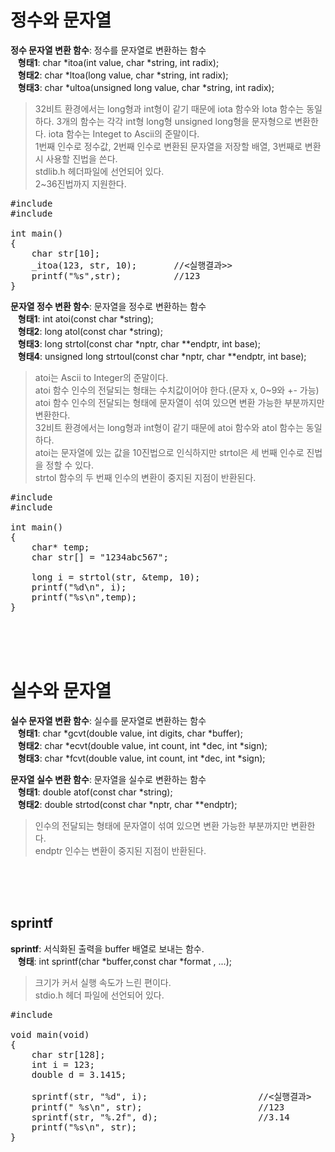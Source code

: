 # 정수와 문자열
**정수 문자열 변환 함수**: 정수를 문자열로 변환하는 함수  
&nbsp;&nbsp;&nbsp;**형태1**: char *itoa(int value, char *string, int radix);  
&nbsp;&nbsp;&nbsp;**형태2**: char *ltoa(long value, char *string, int radix);  
&nbsp;&nbsp;&nbsp;**형태3**: char *ultoa(unsigned long value, char *string, int radix);  
> 32비트 환경에서는 long형과 int형이 같기 때문에 iota 함수와 lota 함수는 동일하다. 
> 3개의 함수는 각각 int형 long형 unsigned long형을 문자형으로 변환한다. 
> iota 함수는 Integet to Ascii의 준말이다.  
> 1번째 인수로 정수값, 2번째 인수로 변환된 문자열을 저장할 배열, 3번째로 변환시 사용할 진법을 쓴다.  
> stdlib.h 헤더파일에 선언되어 있다.  
> 2~36진법까지 지원한다.  

<pre>#include <stdio.h>
#include <stdlib.h>

int main()
{
	char str[10];
	_itoa(123, str, 10);       //<실행결과>>
	printf("%s",str);          //123
}</pre>

**문자열 정수 변환 함수**: 문자열을 정수로 변환하는 함수  
&nbsp;&nbsp;&nbsp;**형태1**: int atoi(const char *string);  
&nbsp;&nbsp;&nbsp;**형태2**: long atol(const char *string);  
&nbsp;&nbsp;&nbsp;**형태3**: long strtol(const char *nptr, char **endptr, int base);  
&nbsp;&nbsp;&nbsp;**형태4**: unsigned long strtoul(const char *nptr, char **endptr, int base);  
> atoi는 Ascii to Integer의 준말이다.  
> atoi 함수 인수의 전달되는 형태는 수치값이어야 한다.(문자 x, 0~9와 +- 가능)  
> atoi 함수 인수의 전달되는 형태에 문자열이 섞여 있으면 변환 가능한 부분까지만 변환한다.  
> 32비트 환경에서는 long형과 int형이 같기 때문에 atoi 함수와 atol 함수는 동일하다.  
> atoi는 문자열에 있는 값을 10진법으로 인식하지만 strtol은 세 번째 인수로 진법을 정할 수 있다.  
> strtol 함수의 두 번째 인수의 변환이 중지된 지점이 반환된다.

<pre>#include <stdio.h>
#include <stdlib.h>

int main()
{
	char* temp;
	char str[] = "1234abc567";

	long i = strtol(str, &temp, 10);
	printf("%d\n", i);
	printf("%s\n",temp);
}</pre><br><br><br>

# 실수와 문자열
**실수 문자열 변환 함수**: 실수를 문자열로 변환하는 함수  
&nbsp;&nbsp;&nbsp;**형태1**: char *gcvt(double value, int digits, char *buffer);  
&nbsp;&nbsp;&nbsp;**형태2**: char *ecvt(double value, int count, int *dec, int *sign);  
&nbsp;&nbsp;&nbsp;**형태3**: char *fcvt(double value, int count, int *dec, int *sign);  

**문자열 실수 변환 함수**: 문자열을 실수로 변환하는 함수  
&nbsp;&nbsp;&nbsp;**형태1**: double atof(const char *string);  
&nbsp;&nbsp;&nbsp;**형태2**: double strtod(const char *nptr, char **endptr);  
> 인수의 전달되는 형태에 문자열이 섞여 있으면 변환 가능한 부분까지만 변환한다.  
> endptr 인수는 변환이 중지된 지점이 반환된다.

<br><br><br>
## sprintf
**sprintf**: 서식화된 출력을 buffer 배열로 보내는 함수.  
&nbsp;&nbsp;&nbsp;**형태**: int sprintf(char *buffer,const char *format , ...);  
> 크기가 커서 실행 속도가 느린 편이다.  
> stdio.h 헤더 파일에 선언되어 있다.

<pre>#include <stdio.h>

void main(void)
{
    char str[128];
    int i = 123;
    double d = 3.1415;

    sprintf(str, "%d", i);                     //<실행결과>
    printf(" %s\n", str);                      //123
    sprintf(str, "%.2f", d);                   //3.14
    printf("%s\n", str);
}</pre>
